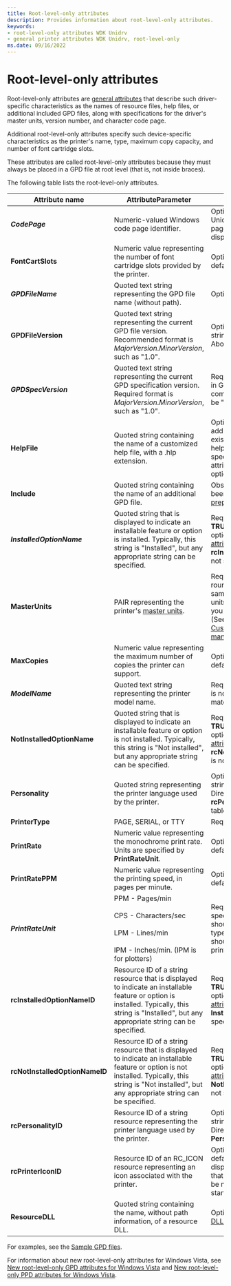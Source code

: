 ```yaml
---
title: Root-level-only attributes
description: Provides information about root-level-only attributes.
keywords:
- root-level-only attributes WDK Unidrv
- general printer attributes WDK Unidrv, root-level-only
ms.date: 09/16/2022
---
```


# Root-level-only attributes

Root-level-only attributes are [general attributes](general-attributes.md) that describe such driver-specific characteristics as the names of resource files, help files, or additional included GPD files, along with specifications for the driver's master units, version number, and character code page.

Additional root-level-only attributes specify such device-specific characteristics as the printer's name, type, maximum copy capacity, and number of font cartridge slots.

These attributes are called root-level-only attributes because they must always be placed in a GPD file at root level (that is, not inside braces).

The following table lists the root-level-only attributes.

| Attribute name | AttributeParameter | Comments |
|--|--|--|
| ***CodePage*** | Numeric-valued Windows code page identifier. | Optional. If not specified, Unicode is used. The code page is applied to all displayed strings. |
| **FontCartSlots** | Numeric value representing the number of font cartridge slots provided by the printer. | Optional. If not specified, the default value is zero. |
| ***GPDFileName*** | Quoted text string representing the GPD file name (without path). | Optional. |
| **GPDFileVersion** | Quoted text string representing the current GPD file version. Recommended format is *MajorVersion*.*MinorVersion*, such as "1.0". | Optional. If specified, this string is displayed in Unidrv's About dialog box. |
| ***GPDSpecVersion*** | Quoted text string representing the current GPD specification version. Required format is *MajorVersion*.*MinorVersion*, such as "1.0". | Required. Must be first entry in GPD file, before any comments.This value must be "1.0" for Windows 2000. |
| **HelpFile** | Quoted string containing the name of a customized help file, with a .hlp extension. | Optional. If included, it can add topics or overwrite existing topics in Unidrv's help file. Help file indexes are specified by *HelpIndex attributes for features and options. |
| **Include** | Quoted string containing the name of an additional GPD file. | Obsolete. This entry has been redefined as a [preprocessor directive](preprocessor-directives.md). |
| ***InstalledOptionName*** | Quoted string that is displayed to indicate an installable feature or option is installed. Typically, this string is "Installed", but any appropriate string can be specified. | Required if *Installable? is **TRUE** for any features or options (see [Feature attributes](feature-attributes.md)), and if **rcInstalledOptionNameID** is not specified. |
| **MasterUnits** | PAIR representing the printer's [master units](master-units.md). | Required. To reduce potential round-off errors, use the same values for resolution units in font metrics data that you specify for **MasterUnits**. (See Unidrv Font Metrics in [Customized font management](customized-font-management.md).) |
| **MaxCopies** | Numeric value representing the maximum number of copies the printer can support. | Optional. If not specified, the default value is 1. |
| ***ModelName*** | Quoted text string representing the printer model name. | Required if **rcModelNameID** is not specified. String must match name in setup.inf. |
| **NotInstalledOptionName** | Quoted string that is displayed to indicate an installable feature or option is not installed. Typically, this string is "Not installed", but any appropriate string can be specified. | Required if **Installable?** is **TRUE** for any features or options (see [Feature attributes](feature-attributes.md)), and if **rcNotInstalledOptionNameID** is not specified. |
| **Personality** | Quoted string representing the printer language used by the printer. | Optional. If specified, the string is displayed by Directory Services. Also see **rcPersonalityID** below in this table.|
| **PrinterType** | PAGE, SERIAL, or TTY | Required |
| **PrintRate** | Numeric value representing the monochrome print rate. Units are specified by **PrintRateUnit**. | Optional. If not specified, the default value is 0. |
| **PrintRatePPM** | Numeric value representing the printing speed, in pages per minute. | Optional. If not specified, the default value is 0. |
| ***PrintRateUnit*** | PPM - Pages/min<br><br>CPS - Characters/sec<br><br>LPM - Lines/min<br><br>IPM - Inches/min. (IPM is for plotters) | Required if **PrintRate** is specified. The specified unit should match the printer type. For example, PPM should be specified for page printers. |
| **rcInstalledOptionNameID** | Resource ID of a string resource that is displayed to indicate an installable feature or option is installed. Typically, this string is "Installed", but any appropriate string can be specified. | Required if **Installable?** is **TRUE** for any features or options (see [Feature attributes](feature-attributes.md)), and if **InstalledOptionName** is not specified. |
| **rcNotInstalledOptionNameID** | Resource ID of a string resource that is displayed to indicate an installable feature or option is not installed. Typically, this string is "Not installed", but any appropriate string can be specified. | Required if **Installable?** is **TRUE** for any features or options (see [Feature attributes](feature-attributes.md)), and if **NotInstalledOptionName** is not specified. |
| **rcPersonalityID** | Resource ID of a string resource representing the printer language used by the printer. | Optional. If specified, the string is displayed by Directory Services. Also see **Personality**. |
| **rcPrinterIconID** | Resource ID of an RC_ICON resource representing an icon associated with the printer. | Optional. If not specified, a default printer icon is displayed. It is recommended that all RC_ICON resource IDs be numbered contiguously starting with 1. |
| **ResourceDLL** | Quoted string containing the name, without path information, of a resource DLL. | Optional. See [Using resource DLLs in a minidriver](using-resource-dlls-in-a-minidriver.md). |

For examples, see the [Sample GPD files](sample-gpd-files.md).

For information about new root-level-only attributes for Windows Vista, see [New root-level-only GPD attributes for Windows Vista](new-root-level-only-gpd-attributes-for-windows-vista.md) and [New root-level-only PPD attributes for Windows Vista](new-root-level-only-ppd-attributes-for-windows-vista.md).
